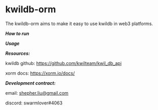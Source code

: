 # kwildb-orm
 The kwildb-orm aims to make it easy to use kwildb in web3 platforms.

***How to run***


***Usage***
 
***Resources:***

   kwildb github: https://github.com/kwilteam/kwil_db_api
   
   xorm docs: https://xorm.io/docs/
   
***Development contract:***
  
   email: shepher.liu@gmail.com
   
   discord: swarmlover#4063
